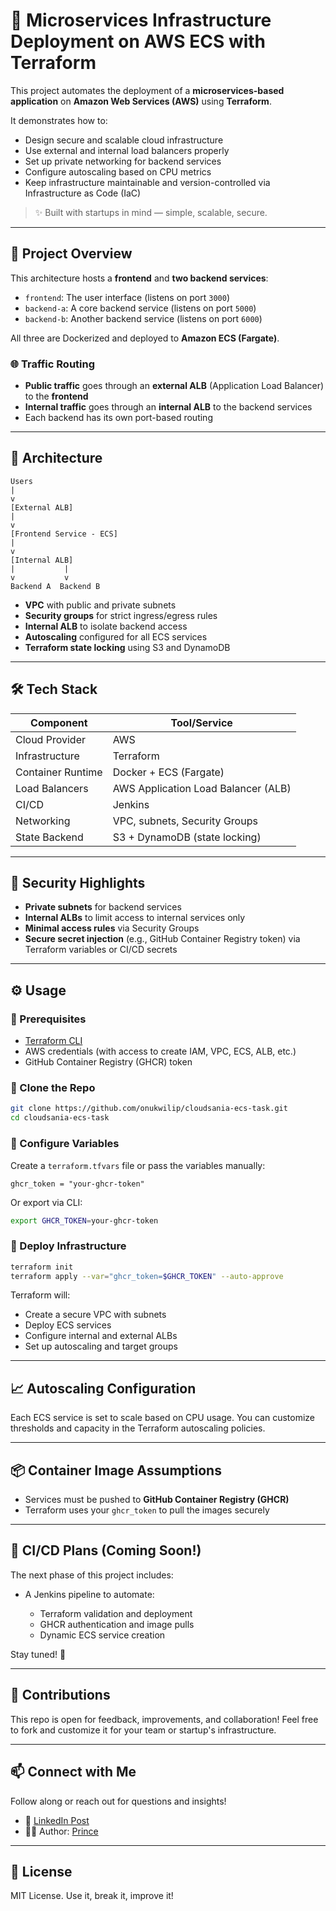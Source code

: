 # 🚀 Microservices Infrastructure Deployment on AWS ECS with Terraform

This project automates the deployment of a **microservices-based application** on **Amazon Web Services (AWS)** using **Terraform**.

It demonstrates how to:

- Design secure and scalable cloud infrastructure
- Use external and internal load balancers properly
- Set up private networking for backend services
- Configure autoscaling based on CPU metrics
- Keep infrastructure maintainable and version-controlled via Infrastructure as Code (IaC)

> ✨ Built with startups in mind — simple, scalable, secure.

---

## 📌 Project Overview

This architecture hosts a **frontend** and **two backend services**:

- `frontend`: The user interface (listens on port `3000`)
- `backend-a`: A core backend service (listens on port `5000`)
- `backend-b`: Another backend service (listens on port `6000`)

All three are Dockerized and deployed to **Amazon ECS (Fargate)**.

### 🌐 Traffic Routing

- **Public traffic** goes through an **external ALB** (Application Load Balancer) to the **frontend**
- **Internal traffic** goes through an **internal ALB** to the backend services
- Each backend has its own port-based routing

---

## 🧱 Architecture

```
Users
|
v
[External ALB]
|
v
[Frontend Service - ECS]
|
v
[Internal ALB]
|           |
v           v
Backend A  Backend B

```

- **VPC** with public and private subnets
- **Security groups** for strict ingress/egress rules
- **Internal ALB** to isolate backend access
- **Autoscaling** configured for all ECS services
- **Terraform state locking** using S3 and DynamoDB

---

## 🛠 Tech Stack

| Component         | Tool/Service                        |
| ----------------- | ----------------------------------- |
| Cloud Provider    | AWS                                 |
| Infrastructure    | Terraform                           |
| Container Runtime | Docker + ECS (Fargate)              |
| Load Balancers    | AWS Application Load Balancer (ALB) |
| CI/CD             | Jenkins                             |
| Networking        | VPC, subnets, Security Groups       |
| State Backend     | S3 + DynamoDB (state locking)       |

---

## 🔐 Security Highlights

- **Private subnets** for backend services
- **Internal ALBs** to limit access to internal services only
- **Minimal access rules** via Security Groups
- **Secure secret injection** (e.g., GitHub Container Registry token) via Terraform variables or CI/CD secrets

---

## ⚙️ Usage

### 🧩 Prerequisites

- [Terraform CLI](https://developer.hashicorp.com/terraform/downloads)
- AWS credentials (with access to create IAM, VPC, ECS, ALB, etc.)
- GitHub Container Registry (GHCR) token

### 📁 Clone the Repo

```bash
git clone https://github.com/onukwilip/cloudsania-ecs-task.git
cd cloudsania-ecs-task
```

### 🔧 Configure Variables

Create a `terraform.tfvars` file or pass the variables manually:

```hcl
ghcr_token = "your-ghcr-token"
```

Or export via CLI:

```bash
export GHCR_TOKEN=your-ghcr-token
```

### 🚀 Deploy Infrastructure

```bash
terraform init
terraform apply --var="ghcr_token=$GHCR_TOKEN" --auto-approve
```

Terraform will:

- Create a secure VPC with subnets
- Deploy ECS services
- Configure internal and external ALBs
- Set up autoscaling and target groups

---

## 📈 Autoscaling Configuration

Each ECS service is set to scale based on CPU usage.
You can customize thresholds and capacity in the Terraform autoscaling policies.

---

## 📦 Container Image Assumptions

- Services must be pushed to **GitHub Container Registry (GHCR)**
- Terraform uses your `ghcr_token` to pull the images securely

---

## 🔄 CI/CD Plans (Coming Soon!)

The next phase of this project includes:

- A Jenkins pipeline to automate:

  - Terraform validation and deployment
  - GHCR authentication and image pulls
  - Dynamic ECS service creation

Stay tuned! 🚧

---

## 🤝 Contributions

This repo is open for feedback, improvements, and collaboration!
Feel free to fork and customize it for your team or startup's infrastructure.

---

## 📫 Connect with Me

Follow along or reach out for questions and insights!

- 🔗 [LinkedIn Post](https://www.linkedin.com/in/prince-onukwili-a82143233/)
- 🧑‍💻 Author: [Prince](https://github.com/onukwilip)

---

## 📄 License

MIT License. Use it, break it, improve it!
